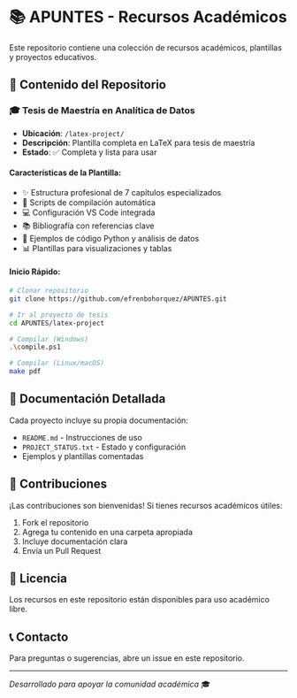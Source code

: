 # 📚 APUNTES - Recursos Académicos

Este repositorio contiene una colección de recursos académicos, plantillas y proyectos educativos.

## 📁 Contenido del Repositorio

### 🎓 Tesis de Maestría en Analítica de Datos
- **Ubicación**: `/latex-project/`
- **Descripción**: Plantilla completa en LaTeX para tesis de maestría
- **Estado**: ✅ Completa y lista para usar

#### Características de la Plantilla:
- ✨ Estructura profesional de 7 capítulos especializados
- 🔧 Scripts de compilación automática
- 💻 Configuración VS Code integrada
- 📚 Bibliografía con referencias clave
- 🐍 Ejemplos de código Python y análisis de datos
- 📊 Plantillas para visualizaciones y tablas

#### Inicio Rápido:
```bash
# Clonar repositorio
git clone https://github.com/efrenbohorquez/APUNTES.git

# Ir al proyecto de tesis
cd APUNTES/latex-project

# Compilar (Windows)
.\compile.ps1

# Compilar (Linux/macOS)
make pdf
```

## 📖 Documentación Detallada

Cada proyecto incluye su propia documentación:
- `README.md` - Instrucciones de uso
- `PROJECT_STATUS.txt` - Estado y configuración
- Ejemplos y plantillas comentadas

## 🤝 Contribuciones

¡Las contribuciones son bienvenidas! Si tienes recursos académicos útiles:

1. Fork el repositorio
2. Agrega tu contenido en una carpeta apropiada
3. Incluye documentación clara
4. Envía un Pull Request

## 📄 Licencia

Los recursos en este repositorio están disponibles para uso académico libre.

## 📞 Contacto

Para preguntas o sugerencias, abre un issue en este repositorio.

---

*Desarrollado para apoyar la comunidad académica* 🎓
